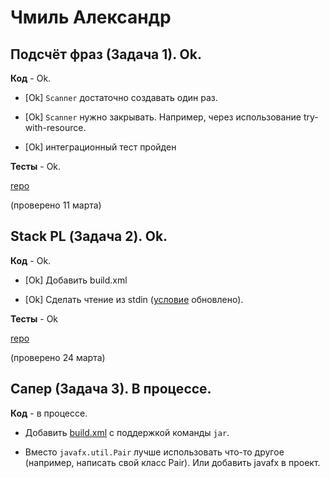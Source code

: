 # Чмиль Александр

## Подсчёт фраз (Задача 1). Ok.

**Код** - Ok.

- [Ok] `Scanner` достаточно создавать один раз.

- [Ok] `Scanner` нужно закрывать. Например, через использование try-with-resource.

- [Ok] интеграционный тест пройден

**Тесты** - Ok.

[repo](https://bitbucket.org/chmil_oop/lab1)

(проверено 11 марта)

## Stack PL (Задача 2). Ok.

**Код** - Ok.

- [Ok] Добавить build.xml

- [Ok] Сделать чтение из stdin ([условие](/2018.java/task2/) обновлено).

**Тесты** - Ok

[repo](https://bitbucket.org/chmil_oop/lab2)

(проверено 24 марта)

## Сапер (Задача 3). В процессе.

**Код** - в процессе.

- Добавить [build.xml](/2018.java/requirements/) с поддержкой команды `jar`.

- Вместо `javafx.util.Pair` лучше использовать что-то другое (например, написать свой класс Pair).
Или добавить javafx в проект.
